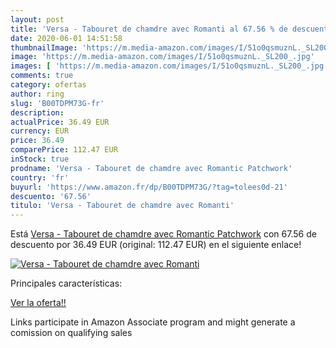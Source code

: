 ```yaml
---
layout: post
title: 'Versa - Tabouret de chamdre avec Romanti al 67.56 % de descuento'
date: 2020-06-01 14:51:58
thumbnailImage: 'https://m.media-amazon.com/images/I/51o0qsmuznL._SL200_.jpg'
image: 'https://m.media-amazon.com/images/I/51o0qsmuznL._SL200_.jpg'
images: [ 'https://m.media-amazon.com/images/I/51o0qsmuznL._SL200_.jpg' ]
comments: true
category: ofertas
author: ring
slug: 'B00TDPM73G-fr'
description:
actualPrice: 36.49 EUR
currency: EUR
price: 36.49
comparePrice: 112.47 EUR
inStock: true
prodname: 'Versa - Tabouret de chamdre avec Romantic Patchwork'
country: 'fr'
buyurl: 'https://www.amazon.fr/dp/B00TDPM73G/?tag=tolees0d-21'
descuento: '67.56'
titulo: 'Versa - Tabouret de chamdre avec Romanti'
---
```


Está [Versa - Tabouret de chamdre avec Romantic Patchwork](https://www.amazon.fr/dp/B00TDPM73G/?tag=tolees0d-21) con 67.56 de descuento por 36.49 EUR (original: 112.47 EUR) en el siguiente enlace!

[![Versa - Tabouret de chamdre avec Romanti](https://m.media-amazon.com/images/I/51o0qsmuznL._SL200_.jpg)](https://www.amazon.fr/dp/B00TDPM73G/?tag=tolees0d-21)

Principales características:


[Ver la oferta!!](https://www.amazon.fr/dp/B00TDPM73G/?tag=tolees0d-21)

Links participate in Amazon Associate program and might generate a comission on qualifying sales


